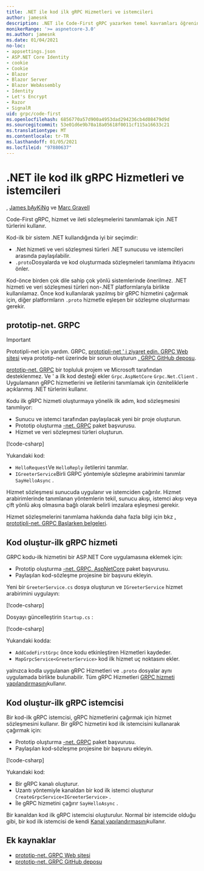 ```yaml
---
title: .NET ile kod ilk gRPC Hizmetleri ve istemcileri
author: jamesnk
description: .NET ile Code-First gRPC yazarken temel kavramları öğrenin.
monikerRange: '>= aspnetcore-3.0'
ms.author: jamesnk
ms.date: 01/04/2021
no-loc:
- appsettings.json
- ASP.NET Core Identity
- cookie
- Cookie
- Blazor
- Blazor Server
- Blazor WebAssembly
- Identity
- Let's Encrypt
- Razor
- SignalR
uid: grpc/code-first
ms.openlocfilehash: 6856770a57d900a4953dad294236cb4d08479d9d
ms.sourcegitcommit: 53e01d6e9b70a18a05618f0011cf115a16633c21
ms.translationtype: MT
ms.contentlocale: tr-TR
ms.lasthandoff: 01/05/2021
ms.locfileid: "97880637"
---
```

# <a name="code-first-grpc-services-and-clients-with-net"></a>.NET ile kod ilk gRPC Hizmetleri ve istemcileri

, [James bAyKiNg](https://twitter.com/jamesnk) ve [Marc Gravell](https://twitter.com/marcgravell)

Code-First gRPC, hizmet ve ileti sözleşmelerini tanımlamak için .NET türlerini kullanır.

Kod-ilk bir sistem .NET kullandığında iyi bir seçimdir:

* .Net hizmeti ve veri sözleşmesi türleri .NET sunucusu ve istemcileri arasında paylaşılabilir.
* `.proto`Dosyalarda ve kod oluşturmada sözleşmeleri tanımlama ihtiyacını önler.

Kod-önce birden çok dile sahip çok yönlü sistemlerinde önerilmez. .NET hizmeti ve veri sözleşmesi türleri non-.NET platformlarıyla birlikte kullanılamaz. Önce kod kullanılarak yazılmış bir gRPC hizmetini çağırmak için, diğer platformların `.proto` hizmetle eşleşen bir sözleşme oluşturması gerekir.

## <a name="protobuf-netgrpc"></a>prototip-net. GRPC

> [!IMPORTANT]
> Prototipli-net için yardım. GRPC, [prototipli-net ' i ziyaret edin. GRPC Web sitesi](https://protobuf-net.github.io/protobuf-net.Grpc/) veya prototip-net üzerinde bir sorun oluşturun [. GRPC GitHub deposu](https://github.com/protobuf-net/protobuf-net.Grpc).

[prototip-net. GRPC](https://protobuf-net.github.io/protobuf-net.Grpc/) bir topluluk projem ve Microsoft tarafından desteklenmez. Ve ' a ilk kod desteği ekler `Grpc.AspNetCore` `Grpc.Net.Client` . Uygulamanın gRPC hizmetlerini ve iletilerini tanımlamak için özniteliklerle açıklanmış .NET türlerini kullanır.

Kodu ilk gRPC hizmeti oluşturmaya yönelik ilk adım, kod sözleşmesini tanımlıyor:

* Sunucu ve istemci tarafından paylaşılacak yeni bir proje oluşturun.
* Prototip oluşturma [-net. GRPC](https://www.nuget.org/packages/protobuf-net.Grpc) paket başvurusu.
* Hizmet ve veri sözleşmesi türleri oluşturun.

[!code-csharp[](code-first/Contracts.cs)]

Yukarıdaki kod:

* `HelloRequest`Ve `HelloReply` iletilerini tanımlar.
* `IGreeterService`Birli GRPC yöntemiyle sözleşme arabirimini tanımlar `SayHelloAsync` .

Hizmet sözleşmesi sunucuda uygulanır ve istemciden çağırılır. Hizmet arabirimlerinde tanımlanan yöntemlerin tekil, sunucu akışı, istemci akışı veya çift yönlü akış olmasına bağlı olarak belirli imzalara eşleşmesi gerekir.

Hizmet sözleşmelerini tanımlama hakkında daha fazla bilgi için bkz [. prototipli-net. GRPC Başlarken belgeleri](https://protobuf-net.github.io/protobuf-net.Grpc/gettingstarted).

## <a name="create-a-code-first-grpc-service"></a>Kod oluştur-ilk gRPC hizmeti

GRPC kodu-ilk hizmetini bir ASP.NET Core uygulamasına eklemek için:

* Prototip oluşturma [-net. GRPC. AspNetCore](https://www.nuget.org/packages/protobuf-net.Grpc.AspNetCore) paket başvurusu.
* Paylaşılan kod-sözleşme projesine bir başvuru ekleyin.

Yeni bir `GreeterService.cs` dosya oluşturun ve `IGreeterService` hizmet arabirimini uygulayın:

[!code-csharp[](code-first/GreeterService.cs?highlight=1)]

Dosyayı güncelleştirin `Startup.cs` :

[!code-csharp[](code-first/Startup.cs?highlight=3,17)]

Yukarıdaki kodda:

* `AddCodeFirstGrpc` önce kodu etkinleştiren Hizmetleri kaydeder.
* `MapGrpcService<GreeterService>` kod ilk hizmet uç noktasını ekler.

yalnızca kodla uygulanan gRPC Hizmetleri ve `.proto` dosyalar aynı uygulamada birlikte bulunabilir. Tüm gRPC Hizmetleri [GRPC hizmeti yapılandırmasını](xref:grpc/configuration#configure-services-options)kullanır.

## <a name="create-a-code-first-grpc-client"></a>Kod oluştur-ilk gRPC istemcisi

Bir kod-ilk gRPC istemcisi, gRPC hizmetlerini çağırmak için hizmet sözleşmesini kullanır. Bir gRPC hizmetini kod ilk istemcisini kullanarak çağırmak için:

* Prototip oluşturma [-net. GRPC](https://www.nuget.org/packages/protobuf-net.Grpc) paket başvurusu.
* Paylaşılan kod-sözleşme projesine bir başvuru ekleyin.

[!code-csharp[](code-first/Program.cs?highlight=2,4-5)]

Yukarıdaki kod:

* Bir gRPC kanalı oluşturur.
* Uzantı yöntemiyle kanaldan bir kod ilk istemci oluşturur `CreateGrpcService<IGreeterService>` .
* İle gRPC hizmetini çağırır `SayHelloAsync` .

Bir kanaldan kod ilk gRPC istemcisi oluşturulur. Normal bir istemcide olduğu gibi, bir kod ilk istemcisi de kendi [Kanal yapılandırmasını](xref:grpc/configuration#configure-client-options)kullanır.

## <a name="additional-resources"></a>Ek kaynaklar

* [prototip-net. GRPC Web sitesi](https://protobuf-net.github.io/protobuf-net.Grpc/)
* [prototip-net. GRPC GitHub deposu](https://github.com/protobuf-net/protobuf-net.Grpc)
